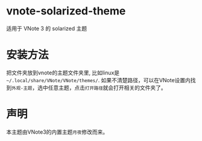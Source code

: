 # vnote-solarized-theme
适用于 VNote 3 的 solarized 主题

# 安装方法
把文件夹放到vnote的主题文件夹里, 比如linux是 `~/.local/share/VNote/VNote/themes/`.
如果不清楚路径，可以在VNote设置内找到`外观-主题`，选中任意主题，点击`打开路径`就会打开相关的文件夹了。

# 声明
本主题由VNote3的内置主题`月夜`修改而来。